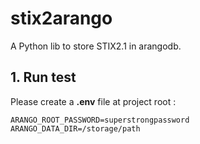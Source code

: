 # stix2arango

A Python lib to store STIX2.1 in arangodb.

## 1. Run test
Please create a **.env** file at project root :

```
ARANGO_ROOT_PASSWORD=superstrongpassword
ARANGO_DATA_DIR=/storage/path
```